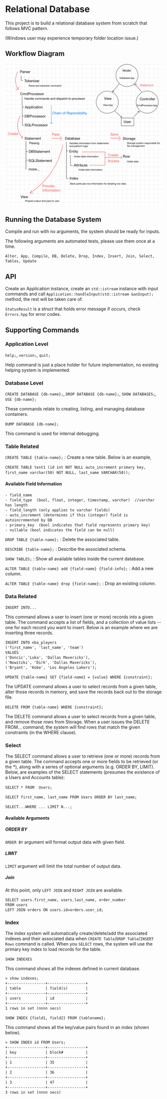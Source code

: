 # Relational Database

This project is to build a relational database system from scratch that follows MVC pattern.

(Windows user may experience temporary folder location issue.)

## Workflow Diagram

![image](https://github.com/davison0487/Relational-Database/blob/main/img/workflow.jpg)

## Running the Database System

Compile and run with no arguments, the system should be ready for inputs.

The following arguments are automated tests, please use them once at a time.

```
Alter, App, Compile, DB, Delete, Drop, Index, Insert, Join, Select, Tables, Update
```

## API

Create an Application instance, create an `std::istream` instance with input commands and call `Application::handleInput(std::istream &anInput);` method, the rest will be taken care of.

`StatusResult` is a struct that holds error message if occurs, check `Errors.hpp` for error codes.

## Supporting Commands

### Application Level

`help;`, `version;`, `quit;`

Help command is just a place holder for future implementation, no existing helping system is implemented.

### Database Level

`CREATE DATABASE {db-name};`, `DROP DATABASE {db-name};`, `SHOW DATABASES;`, `USE {db-name};`

These commands relate to creating, listing, and managing database containers.

`DUMP DATABASE {db-name};`

This command is used for internal debugging.

### Table Related

`CREATE TABLE {table-name};` : Create a new table. Below is an example,

`CREATE TABLE test1 (id int NOT NULL auto_increment primary key, first_name varchar(50) NOT NULL, last_name VARCHAR(50));`

#### Available Field Information

```
- field_name
- field_type  (bool, float, integer, timestamp, varchar)  //varchar has length
- field_length (only applies to varchar fields)
- auto_increment (determines if this (integer) field is autoincremented by DB
- primary_key  (bool indicates that field represents primary key)
- nullable (bool indicates the field can be null)
```

`DROP TABLE {table-name};` : Delete the associated table.

`DESCRIBE {table-name};` : Describe the associated schema.

`SHOW TABLES;` : Show all available tables inside the current database.

`ALTER TABLE {table-name} add {field-name} {field-info};` : Add a new column.

`ALTER TABLE {table-name} drop {field-name};` : Drop an existing column.

### Data Related

`INSERT INTO...`

This command allows a user to insert (one or more) records into a given table. The command accepts a list of fields, and a collection of value lists -- one for each record you want to insert. Below is an example where we are inserting three records.

```
INSERT INTO nba_players 
('first_name', 'last_name', 'team') 
VALUES 
('Doncic','Luka', 'Dallas Mavericks'), 
('Nowitzki', 'Dirk', 'Dallas Mavericks'), 
('Bryant', 'Kobe', 'Los Angeles Lakers');
```

`UPDATE {table-name} SET {field-name} = {value} WHERE {constraint};`

The UPDATE command allows a user to select records from a given table, alter those records in memory, and save the records back out to the storage file.

`DELETE FROM {table-name} WHERE {constraint};`

The DELETE command allows a user to select records from a given table, and remove those rows from Storage. When a user issues the DELETE FROM... command, the system will find rows that match the given constraints (in the WHERE clause).

### Select

The SELECT command allows a user to retrieve (one or more) records from a given table. The command accepts one or more fields to be retrieved (or the *), along with a series of optional arguments (e.g. ORDER BY, LIMIT). Below, are examples of the SELECT statements (presumes the existence of a Users and Accounts table):

`SELECT * FROM  Users;`

`SELECT first_name, last_name FROM Users ORDER BY last_name;`

`SELECT...WHERE ... LIMIT N...;`

#### Available Arguments

##### ORDER BY

`ORDER BY` argument will format output data with given field.

##### LIMIT

`LIMIT` argument will limit the total number of output data.

##### Join

At this point, only `LEFT JOIN` and `RIGHT JOIN` are available.

```
SELECT users.first_name, users.last_name, order_number 
FROM users
LEFT JOIN orders ON users.id=orders.user_id;
```

### Index

The index system will automatically create/delete/add the associated indexes and their associated data when `CREATE Table`/`DROP Table`/`INSERT Rows` command is called. When you `SELECT` rows, the system will use the primary key index to load records for the table.

`SHOW INDEXES`

This command shows all the indexes defined in current database.

```
> show indexes;
+-----------------+-----------------+
| table           | field(s)        | 
+-----------------+-----------------+
| users           | id              |  
+-----------------+-----------------+
1 rows in set (nnnn secs)
```

`SHOW INDEX {field1, field2} FROM {tablename};`

This command shows all the key/value pairs found in an index (shown below).

```
> SHOW INDEX id FROM Users; 
+-----------------+-----------------+
| key             | block#          | 
+-----------------+-----------------+
| 1               | 35              |  
+-----------------+-----------------+
| 2               | 36              |  
+-----------------+-----------------+
| 3               | 47              |  
+-----------------+-----------------+
3 rows in set (nnnn secs)
```




